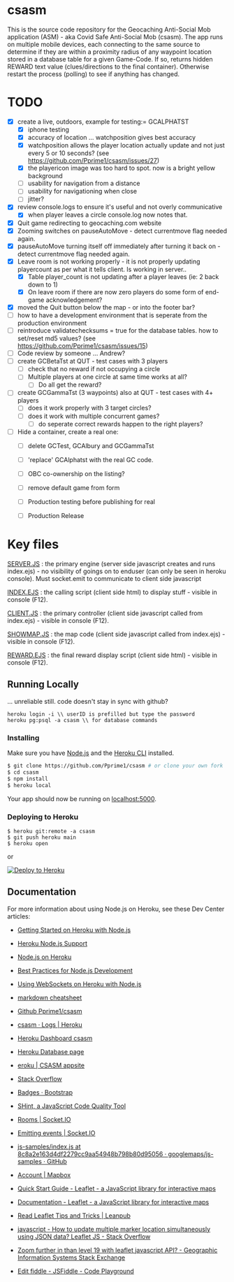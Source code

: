# csasm
This is the source code repository for the Geocaching Anti-Social Mob application (ASM) - aka Covid Safe Anti-Social Mob (csasm).
The app runs on multiple mobile devices, each connecting to the same source to determine if they are within a proximity radius of any waypoint location stored in a database table for a given Game-Code.
If so, returns hidden REWARD text value (clues/directions to the final container). Otherwise restart the process (polling) to see if anything has changed.


# TODO
- [x] create a live, outdoors, example for testing:= GCALPHATST
  - [x] iphone testing
  - [x] accuracy of location ... watchposition gives best accuracy
  - [x] watchposition allows the player location actually update and not just every 5 or 10 seconds? (see https://github.com/Pprime1/csasm/issues/27)
  - [x] the playericon image was too hard to spot. now is a bright yellow background
  - [ ] usability for navigation from a distance
  - [ ] usability for navigationing when close
  - [ ] jitter?
- [x] review console.logs to ensure it's useful and not overly communicative
  - [x] when player leaves a circle console.log now notes that.
- [x] Quit game redirecting to geocaching.com website
- [x] Zooming switches on pauseAutoMove - detect currentmove flag needed again.
- [x] pauseAutoMove turning itself off immediately after turning it back on - detect currentmove flag needed again.
- [x] Leave room is not working properly - it is not properly updating playercount as per what it tells client. Is working in server.. 
  - [x] Table player_count is not updating after a player leaves (ie: 2 back down to 1)
  - [x] On leave room if there are now zero players do some form of end-game acknowledgement?
- [x] moved the Quit button below the map - or into the footer bar?
- [ ] how to have a development environment that is seperate from the production environment
- [ ] reintroduce validatechecksums = true for the database tables. how to set/reset md5 values? (see https://github.com/Pprime1/csasm/issues/15)
- [ ] Code review by someone ... Andrew?
- [ ] create GCBetaTst at QUT - test cases with 3 players
  - [ ] check that no reward if not occupying a circle
  - [ ] Multiple players at one circle at same time works at all?
    - [ ] Do all get the reward?
- [ ] create GCGammaTst (3 waypoints) also at QUT - test cases with 4+ players
  - [ ] does it work properly with 3 target circles?
  - [ ] does it work with multiple concurrent games?
      - [ ] do seperate correct rewards happen to the right players?
- [ ] Hide a container, create a real one: 
  - [ ] delete GCTest, GCAlbury and GCGammaTst
  - [ ] 'replace' GCAlphatst with the real GC code.
  - [ ] OBC co-ownership on the listing?
  - [ ] remove default game from form
  - [ ] Production testing before publishing for real
  - [ ] Production Release
 

# Key files

[SERVER.JS](/server.js) : the primary engine (server side javascript creates and runs index.ejs) - no visibility of goings on to enduser (can only be seen in heroku console). Must socket.emit to communicate to client side javascript

[INDEX.EJS](/views/pages/index.ejs) : the calling script (client side html) to display stuff  - visible in console (F12).

[CLIENT.JS](/public/js/client.js) : the primary controller (client side javascript called from index.ejs) - visible in console (F12). 

[SHOWMAP.JS](/public/js/showmap.js) : the map code (client side javascript called from index.ejs) - visible in console (F12). 

[REWARD.EJS](/views/pages/reward.ejs) : the final reward display script (client side html) - visible in console (F12).



## Running Locally 
... unreliable still. code doesn't stay in sync with github?

```
heroku login -i \\ userID is prefilled but type the password
heroku pg:psql -a csasm \\ for database commands
```

### Installing
Make sure you have [Node.js](http://nodejs.org/) and the [Heroku CLI](https://cli.heroku.com/) installed.

```sh
$ git clone https://github.com/Pprime1/csasm # or clone your own fork
$ cd csasm
$ npm install
$ heroku local
```
Your app should now be running on [localhost:5000](http://localhost:5000/).

### Deploying to Heroku

```
$ heroku git:remote -a csasm
$ git push heroku main
$ heroku open
```
or

[![Deploy to Heroku](https://www.herokucdn.com/deploy/button.png)](https://heroku.com/deploy)

## Documentation

For more information about using Node.js on Heroku, see these Dev Center articles:

- [Getting Started on Heroku with Node.js](https://devcenter.heroku.com/articles/getting-started-with-nodejs)
- [Heroku Node.js Support](https://devcenter.heroku.com/articles/nodejs-support)
- [Node.js on Heroku](https://devcenter.heroku.com/categories/nodejs)
- [Best Practices for Node.js Development](https://devcenter.heroku.com/articles/node-best-practices)
- [Using WebSockets on Heroku with Node.js](https://devcenter.heroku.com/articles/node-websockets)

- [markdown cheatsheet](https://github.com/tchapi/markdown-cheatsheet/blob/master/README.md)

- [Github Pprime1/csasm	](https://github.com/Pprime1/csasm)
- [csasm · Logs | Heroku	](https://dashboard.heroku.com/apps/csasm/logs)
- [Heroku Dashboard csasm 	](https://dashboard.heroku.com/apps/csasm/deploy/heroku-git)
- [Heroku Database page	](https://data.heroku.com/dataclips)
- [eroku | CSASM appsite	](https://csasm.herokuapp.com/)
- [Stack Overflow	](https://stackoverflow.com/questions)
- [Badges · Bootstrap	](https://getbootstrap.com/docs/4.4/components/badge/)
- [SHint, a JavaScript Code Quality Tool	](https://jshint.com/)
- [Rooms | Socket.IO	](https://socket.io/docs/v3/rooms/index.html)
- [Emitting events | Socket.IO	](https://socket.io/docs/v4/emitting-events/#Acknowledgements)
- [js-samples/index.js at 8c8a2e163d4df2279cc9aa54948b798b80d95056 · googlemaps/js-samples · GitHub 	](https://github.com/googlemaps/js-samples/blob/8c8a2e163d4df2279cc9aa54948b798b80d95056/dist/samples/map-geolocation/index.js)
- [Account | Mapbox	](https://account.mapbox.com/access-tokens)
- [Quick Start Guide - Leaflet - a JavaScript library for interactive maps	](https://leafletjs.com/examples/quick-start/)
- [Documentation - Leaflet - a JavaScript library for interactive maps 	](https://leafletjs.com/reference-1.6.0.html#control)
- [Read Leaflet Tips and Tricks | Leanpub 	](https://leanpub.com/leaflet-tips-and-tricks/read)
- [javascript - How to update multiple marker location simultaneously using JSON data? Leaflet JS - Stack Overflow 	](https://stackoverflow.com/questions/32731916/how-to-update-multiple-marker-location-simultaneously-using-json-data-leaflet-js)
- [Zoom further in than level 19 with leaflet javascript API? - Geographic Information Systems Stack Exchange 	](https://gis.stackexchange.com/questions/78843/zoom-further-in-than-level-19-with-leaflet-javascript-api)
- [Edit fiddle - JSFiddle - Code Playground 	](http://jsfiddle.net/fqt7L/1/)
